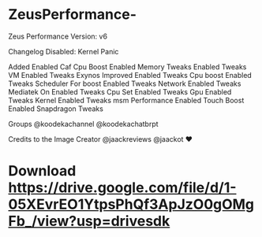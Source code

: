 # ZeusPerformance-

Zeus Performance 
Version: v6

Changelog
Disabled: Kernel Panic

Added
Enabled  Caf Cpu Boost
Enabled Memory Tweaks
Enabled Tweaks VM
Enabled Tweaks Exynos Improved
Enabled Tweaks Cpu boost
Enabled Tweaks Scheduler For boost
Enabled Tweaks Network
Enabled Tweaks Mediatek On
Enabled Tweaks Cpu Set
Enabled Tweaks Gpu
Enabled Tweaks Kernel
Enabled Tweaks msm Performance
Enabled Touch Boost
Enabled Snapdragon Tweaks 

Groups 
@koodekachannel
@koodekachatbrpt

Credits to the Image Creator
@jaackreviews
@jaackot
❤️

Download
https://drive.google.com/file/d/1-05XEvrEO1YtpsPhQf3ApJzO0gOMgFb_/view?usp=drivesdk
=================================
